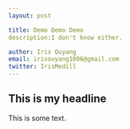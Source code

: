 ```yaml
---
layout: post

title: Demo Demo Demo
description:I don't know either.

author: Iris Ouyang
email: irisouyang1006@gmail.com
twitter: IrisMedill
---
```


## This is my headline

This is some text.
